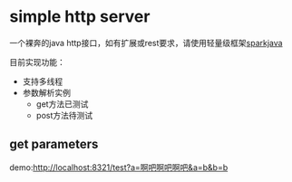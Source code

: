 
# simple http server

一个裸奔的java http接口，如有扩展或rest要求，请使用轻量级框架[sparkjava](http://sparkjava.com/documentation)

目前实现功能：


- 支持多线程
- 参数解析实例
    - get方法已测试
    - post方法待测试


## get parameters

demo:[http://localhost:8321/test?a=啊吧啊吧啊吧&a=b&b=b](http://localhost:8321/test?a=啊吧啊吧啊吧&a=b&b=b)
